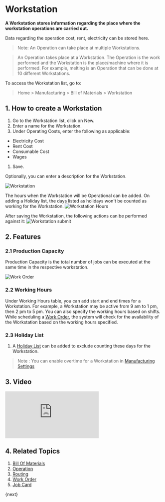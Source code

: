<!-- add-breadcrumbs -->
# Workstation

**A Workstation stores information regarding the place where the workstation operations are carried out.**

Data regarding the operation cost, rent, electricity can be stored here. 

> Note: An Operation can take place at multiple Workstations.

> An Operation takes place at a Workstation. The Operation is the work performed and the Workstation is the place/machine where it is performed. For example, melting is an Operation that can be done at 10 different Workstations.

To access the Workstation list, go to:

> Home > Manufacturing > Bill of Materials > Workstation

## 1. How to create a Workstation
1. Go to the Workstation list, click on New.
1. Enter a name for the Workstation.
1. Under Operating Costs, enter the following as applicable:
 * Electricity Cost
 * Rent Cost
 * Consumable Cost
 * Wages
1. Save.

Optionally, you can enter a description for the Workstation.

![Workstation](/docs/v12/assets/img/manufacturing/workstation.png)

The hours when the Workstation will be Operational can be added. On adding a Holiday list, the days listed as holidays won't be counted as working for the Workstation.
![Workstation Hours](/docs/v12/assets/img/manufacturing/workstation-hours.png)

After saving the Workstation, the following actions can be performed against it:
![Workstation submit](/docs/v12/assets/img/manufacturing/workstation-submit.png)

## 2. Features
### 2.1 Production Capacity
Production Capacity is the total number of jobs can be executed at the same time in the respective workstation.

<img class="screenshot" alt="Work Order" src="{{docs_base_url}}/v12/assets/img/manufacturing/work_station_capacity.png">

### 2.2 Working Hours
Under Working Hours table, you can add start and end times for a Workstation. For example, a Workstation may be active from 9 am to 1 pm, then 2 pm to 5 pm. You can also specify the working hours based on shifts. While scheduling a [Work Order](/docs/user/manual/en/manufacturing/work-order), the system will check for the availability of the Workstation based on the working hours specified.

### 2.3 Holiday List
1. A [Holiday List](/docs/user/manual/en/human-resources/holiday-list) can be added to exclude counting these days for the Workstation.


> Note : You can enable overtime for a Workstation in [Manufacturing Settings](/docs/user/manual/en/manufacturing/manufacturing-settings)

## 3. Video
<div class="embed-container">
 <iframe src="https://www.youtube.com/embed/UVGfzwOOZC4?rel=0" frameborder="0" allow="autoplay; encrypted-media" allowfullscreen>
 </iframe>
</div>

## 4. Related Topics
1. [Bill Of Materials](/docs/user/manual/en/manufacturing/bill-of-materials)
1. [Operation](/docs/user/manual/en/manufacturing/operation)
1. [Routing](/docs/user/manual/en/manufacturing/routing)
1. [Work Order](/docs/user/manual/en/manufacturing/work-order)
1. [Job Card](/docs/user/manual/en/manufacturing/job-card)

{next}